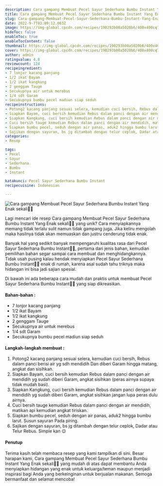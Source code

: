 ```yaml
---
description: Cara gampang Membuat Pecel Sayur Sederhana Bumbu Instant Yang Enak sekali"
title: Cara gampang Membuat Pecel Sayur Sederhana Bumbu Instant Yang Enak sekali
slug: Cara-gampang-Membuat-Pecel-Sayur-Sederhana-Bumbu-Instant-Yang-Enak-sekali
date: 2022-9-7T03:09:12.063Z
image: https://img-global.cpcdn.com/recipes/190293b00a5020b6/400x400cq70/photo.jpg
hideToc: false
enableToc: true
enableTocContent: false
thumbnail: https://img-global.cpcdn.com/recipes/190293b00a5020b6/400x400cq70/photo.jpg
cover: https://img-global.cpcdn.com/recipes/190293b00a5020b6/400x400cq70/photo.jpg
author: admin
ratingvalue: 4.8
reviewcount: 124
recipeingredient:
- 7 lonjor kacang panjang
- 1/2 ikat Bayam
- 1/2 ikat kangkung
- 2 genggam Tauge
- Secukupnya air untuk merebus
- 1/4 sdt Garam
- Secukupnya bumbu pecel madiun siap seduh
recipeinstructions:
- Potong2 kacang panjang sesuai selera, kemudian cuci bersih, Rebus dalam panci berisi air yg sdh mendidih Dan diberi Garam hingga matang, angkat dan sisihkan.
- Siapkan Bayam, cuci bersih kemudian Rebus dalam panci dengan air mendidih yg sudah diberi Garam, angkat sisihkan (peras airnya supaya tidak mudah basi).
- Siapkan Kangkung, cuci bersih kemudian Rebus dalam panci dengan air mendidih yg sudah diberi Garam, angkat sisihkan jangan lupa peras dulu airnya.
- Cuci bersih tauge kemudian Rebus dalam panci dengan air mendidih, matikan api kemudian angkat tiriskan.
- Siapkan bumbu pecel, seduh dengan air panas, aduk2 hingga bumbu larut. Susun sayuran Pada piring.
- Sajikan dengan sayuran, bs jg ditambah dengan telur ceplok, Dadar atau Telur Rebus. Simple kan 😉
categories:
- Resep

tags:
- Pecel
- Sayur
- Sederhana
- Bumbu
- Instant

katakunci: Pecel Sayur Sederhana Bumbu Instant
recipecuisine: Indonesian

---
```


![Cara gampang Membuat Pecel Sayur Sederhana Bumbu Instant Yang Enak sekali👩‍🍳](https://img-global.cpcdn.com/recipes/190293b00a5020b6/400x400cq70/photo.jpg)

Lagi mencari ide resep Cara gampang Membuat Pecel Sayur Sederhana Bumbu Instant Yang Enak sekali👩‍🍳 yang unik? Cara menyiapkannya memang tidak terlalu sulit namun tidak gampang juga. Jika keliru mengolah maka hasilnya tidak akan memuaskan dan justru cenderung tidak enak.

Banyak hal yang sedikit banyak mempengaruhi kualitas rasa dari Pecel Sayur Sederhana Bumbu Instant👩‍🍳, pertama dari jenis bahan, kemudian pemilihan bahan segar sampai cara membuat dan menghidangkannya. Tidak usah pusing kalau hendak menyiapkan Pecel Sayur Sederhana Bumbu Instant👩‍🍳 enak di rumah, karena asal sudah tahu triknya maka hidangan ini bisa jadi sajian spesial.

Di bawah ini ada beberapa cara mudah dan praktis untuk membuat Pecel Sayur Sederhana Bumbu Instant👩‍🍳 yang siap dikreasikan.

<!--inarticleads1-->

#### Bahan-bahan :

- 7 lonjor kacang panjang
- 1/2 ikat Bayam
- 1/2 ikat kangkung
- 2 genggam Tauge
- Secukupnya air untuk merebus
- 1/4 sdt Garam
- Secukupnya bumbu pecel madiun siap seduh

<!--inarticleads2-->

#### Langkah-langkah membuat :

1. Potong2 kacang panjang sesuai selera, kemudian cuci bersih, Rebus dalam panci berisi air yg sdh mendidih Dan diberi Garam hingga matang, angkat dan sisihkan.
1. Siapkan Bayam, cuci bersih kemudian Rebus dalam panci dengan air mendidih yg sudah diberi Garam, angkat sisihkan (peras airnya supaya tidak mudah basi).
1. Siapkan Kangkung, cuci bersih kemudian Rebus dalam panci dengan air mendidih yg sudah diberi Garam, angkat sisihkan jangan lupa peras dulu airnya.
1. Cuci bersih tauge kemudian Rebus dalam panci dengan air mendidih, matikan api kemudian angkat tiriskan.
1. Siapkan bumbu pecel, seduh dengan air panas, aduk2 hingga bumbu larut. Susun sayuran Pada piring.
1. Sajikan dengan sayuran, bs jg ditambah dengan telur ceplok, Dadar atau Telur Rebus. Simple kan 😉

#### Penutup

Terima kasih telah membaca resep yang kami tampilkan di sini. Besar harapan kami, Cara gampang Membuat Pecel Sayur Sederhana Bumbu Instant Yang Enak sekali👩‍🍳 yang mudah di atas dapat membantu Anda menyiapkan hidangan yang enak untuk keluarga/teman maupun menjadi inspirasi bagi Anda yang berkeinginan untuk berjualan makanan. Semoga bermanfaat dan selamat mencoba!